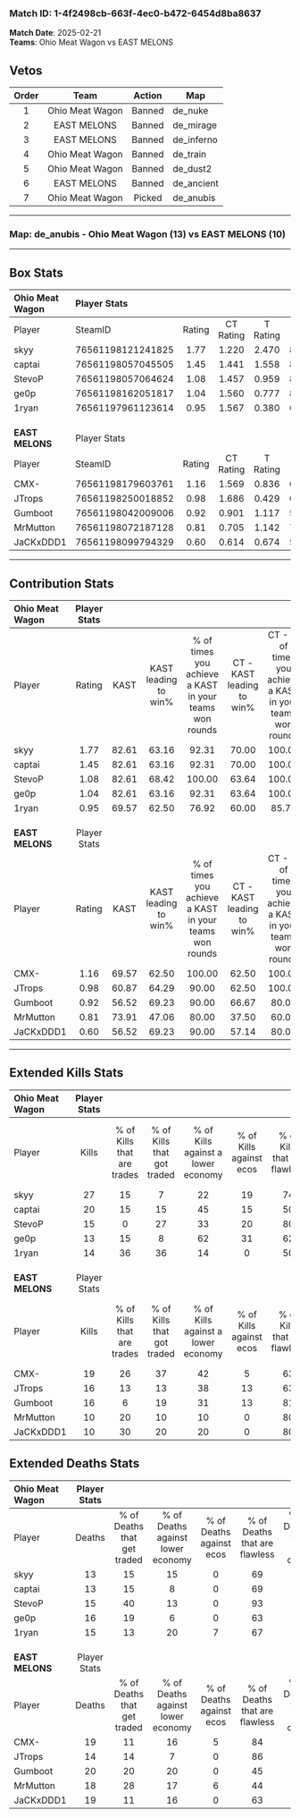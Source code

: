### Match ID: 1-4f2498cb-663f-4ec0-b472-6454d8ba8637  
**Match Date**: 2025-02-21  
**Teams**: Ohio Meat Wagon vs EAST MELONS  

## Vetos  

| Order | Team | Action | Map |
| :---: | :--: | :----: | --- |
| 1 | Ohio Meat Wagon | Banned | de_nuke |
| 2 | EAST MELONS | Banned | de_mirage |
| 3 | EAST MELONS | Banned | de_inferno |
| 4 | Ohio Meat Wagon | Banned | de_train |
| 5 | Ohio Meat Wagon | Banned | de_dust2 |
| 6 | EAST MELONS | Banned | de_ancient |
| 7 | Ohio Meat Wagon | Picked | de_anubis |

---  

### **Map**: de_anubis - Ohio Meat Wagon (13) vs EAST MELONS (10)  
---  

## Box Stats  

| **Ohio Meat Wagon** | Player Stats      |        |           |          |       |       |       |         |        |      |     |
| :- | :- | :-: | :-: | :-: | :-: | :-: | :-: | :-: | :-: | :-: | :-: |
| Player              | SteamID           | Rating | CT Rating | T Rating | KAST  |  ADR  | Kills | Assists | Deaths | K/D  | HS% |
| skyy                | 76561198121241825 |  1.77  |   1.220   |  2.470   | 82.61 | 116.1 |  27   |    5    |   13   | 2.08 | 62  |
| captai              | 76561198057045505 |  1.45  |   1.441   |  1.558   | 82.61 | 92.1  |  20   |    9    |   13   | 1.54 | 35  |
| StevoP              | 76561198057064624 |  1.08  |   1.457   |  0.959   | 82.61 | 59.8  |  15   |    1    |   15   | 1.00 | 26  |
| ge0p                | 76561198162051817 |  1.04  |   1.560   |  0.777   | 82.61 | 72.4  |  13   |    6    |   16   | 0.81 | 30  |
| 1ryan               | 76561197961123614 |  0.95  |   1.567   |  0.380   | 69.57 | 61.4  |  14   |    2    |   15   | 0.93 | 42  |
|                     |                   |        |           |          |       |       |       |         |        |      |     |
|                     |                   |        |           |          |       |       |       |         |        |      |     |
|                     |                   |        |           |          |       |       |       |         |        |      |     |
| **EAST MELONS**     | Player Stats      |        |           |          |       |       |       |         |        |      |     |
| Player              | SteamID           | Rating | CT Rating | T Rating | KAST  |  ADR  | Kills | Assists | Deaths | K/D  | HS% |
| CMX-                | 76561198179603761 |  1.16  |   1.569   |  0.836   | 69.57 | 88.7  |  19   |    8    |   19   | 1.00 | 52  |
| JTrops              | 76561198250018852 |  0.98  |   1.686   |  0.429   | 60.87 | 59.9  |  16   |    2    |   14   | 1.14 | 43  |
| Gumboot             | 76561198042009006 |  0.92  |   0.901   |  1.117   | 56.52 | 90.3  |  16   |    4    |   20   | 0.80 | 37  |
| MrMutton            | 76561198072187128 |  0.81  |   0.705   |  1.142   | 73.91 | 68.9  |  10   |    8    |   18   | 0.56 | 60  |
| JaCKxDDD1           | 76561198099794329 |  0.60  |   0.614   |  0.674   | 56.52 | 52.5  |  10   |    5    |   19   | 0.53 | 30  |
---  

## Contribution Stats  

| **Ohio Meat Wagon** | Player Stats |       |                      |                                                        |                           |                                                             |                          |                                                            |
| :- | :-: | :-: | :-: | :-: | :-: | :-: | :-: | :-: |
| Player              |    Rating    | KAST  | KAST leading to win% | % of times you achieve a KAST in your teams won rounds | CT - KAST leading to win% | CT - % of times you achieve a KAST in your teams won rounds | T - KAST leading to win% | T - % of times you achieve a KAST in your teams won rounds |
| skyy                |     1.77     | 82.61 |        63.16         |                         92.31                          |           70.00           |                           100.00                            |          55.56           |                           83.33                            |
| captai              |     1.45     | 82.61 |        63.16         |                         92.31                          |           70.00           |                           100.00                            |          55.56           |                           83.33                            |
| StevoP              |     1.08     | 82.61 |        68.42         |                         100.00                         |           63.64           |                           100.00                            |          75.00           |                           100.00                           |
| ge0p                |     1.04     | 82.61 |        63.16         |                         92.31                          |           63.64           |                           100.00                            |          62.50           |                           83.33                            |
| 1ryan               |     0.95     | 69.57 |        62.50         |                         76.92                          |           60.00           |                            85.71                            |          66.67           |                           66.67                            |
|                     |              |       |                      |                                                        |                           |                                                             |                          |                                                            |
|                     |              |       |                      |                                                        |                           |                                                             |                          |                                                            |
|                     |              |       |                      |                                                        |                           |                                                             |                          |                                                            |
| **EAST MELONS**     | Player Stats |       |                      |                                                        |                           |                                                             |                          |                                                            |
| Player              |    Rating    | KAST  | KAST leading to win% | % of times you achieve a KAST in your teams won rounds | CT - KAST leading to win% | CT - % of times you achieve a KAST in your teams won rounds | T - KAST leading to win% | T - % of times you achieve a KAST in your teams won rounds |
| CMX-                |     1.16     | 69.57 |        62.50         |                         100.00                         |           62.50           |                           100.00                            |          62.50           |                           100.00                           |
| JTrops              |     0.98     | 60.87 |        64.29         |                         90.00                          |           62.50           |                           100.00                            |          66.67           |                           80.00                            |
| Gumboot             |     0.92     | 56.52 |        69.23         |                         90.00                          |           66.67           |                            80.00                            |          71.43           |                           100.00                           |
| MrMutton            |     0.81     | 73.91 |        47.06         |                         80.00                          |           37.50           |                            60.00                            |          55.56           |                           100.00                           |
| JaCKxDDD1           |     0.60     | 56.52 |        69.23         |                         90.00                          |           57.14           |                            80.00                            |          83.33           |                           100.00                           |
---  

## Extended Kills Stats  

| **Ohio Meat Wagon** | Player Stats |                            |                            |                                    |                         |                              |                                 |                                       |                    |           |
| :- | :-: | :-: | :-: | :-: | :-: | :-: | :-: | :-: | :-: | :-: |
| Player              |    Kills     | % of Kills that are trades | % of Kills that got traded | % of Kills against a lower economy | % of Kills against ecos | % of Kills that are flawless | % of Kills that are close duels | % of Kills that are assisted by flash | Pistol Round Kills | AWP Kills |
| skyy                |      27      |             15             |             7              |                 22                 |           19            |              74              |               15                |                   0                   |         5          |     2     |
| captai              |      20      |             15             |             15             |                 45                 |           15            |              50              |               15                |                   0                   |         0          |     0     |
| StevoP              |      15      |             0              |             27             |                 33                 |           20            |              80              |                0                |                   0                   |         0          |    11     |
| ge0p                |      13      |             15             |             8              |                 62                 |           31            |              62              |               15                |                   0                   |         0          |     0     |
| 1ryan               |      14      |             36             |             36             |                 14                 |            0            |              50              |               21                |                   0                   |         2          |     0     |
|                     |              |                            |                            |                                    |                         |                              |                                 |                                       |                    |           |
|                     |              |                            |                            |                                    |                         |                              |                                 |                                       |                    |           |
|                     |              |                            |                            |                                    |                         |                              |                                 |                                       |                    |           |
| **EAST MELONS**     | Player Stats |                            |                            |                                    |                         |                              |                                 |                                       |                    |           |
| Player              |    Kills     | % of Kills that are trades | % of Kills that got traded | % of Kills against a lower economy | % of Kills against ecos | % of Kills that are flawless | % of Kills that are close duels | % of Kills that are assisted by flash | Pistol Round Kills | AWP Kills |
| CMX-                |      19      |             26             |             37             |                 42                 |            5            |              63              |                0                |                   5                   |         2          |     0     |
| JTrops              |      16      |             13             |             13             |                 38                 |           13            |              63              |                0                |                   0                   |         3          |     7     |
| Gumboot             |      16      |             6              |             19             |                 31                 |           13            |              81              |                0                |                  13                   |         1          |     0     |
| MrMutton            |      10      |             20             |             10             |                 10                 |            0            |              80              |                0                |                  10                   |         3          |     0     |
| JaCKxDDD1           |      10      |             30             |             20             |                 20                 |            0            |              80              |               10                |                   0                   |         1          |     0     |
## Extended Deaths Stats  

| **Ohio Meat Wagon** | Player Stats |                             |                                   |                          |                               |                            |                           |               |
| :- | :-: | :-: | :-: | :-: | :-: | :-: | :-: | :-: |
| Player              |    Deaths    | % of Deaths that get traded | % of Deaths against lower economy | % of Deaths against ecos | % of Deaths that are flawless | % of Deaths that are close | % of Deaths while blinded | Deaths to AWP |
| skyy                |      13      |             15              |                15                 |            0             |              69               |             0              |             0             |       0       |
| captai              |      13      |             15              |                 8                 |            0             |              69               |             0              |             8             |       2       |
| StevoP              |      15      |             40              |                13                 |            0             |              93               |             0              |            13             |       1       |
| ge0p                |      16      |             19              |                 6                 |            0             |              63               |             0              |             6             |       1       |
| 1ryan               |      15      |             13              |                20                 |            7             |              67               |             7              |             0             |       3       |
|                     |              |                             |                                   |                          |                               |                            |                           |               |
|                     |              |                             |                                   |                          |                               |                            |                           |               |
|                     |              |                             |                                   |                          |                               |                            |                           |               |
| **EAST MELONS**     | Player Stats |                             |                                   |                          |                               |                            |                           |               |
| Player              |    Deaths    | % of Deaths that get traded | % of Deaths against lower economy | % of Deaths against ecos | % of Deaths that are flawless | % of Deaths that are close | % of Deaths while blinded | Deaths to AWP |
| CMX-                |      19      |             11              |                16                 |            5             |              84               |             11             |             0             |       2       |
| JTrops              |      14      |             14              |                 7                 |            0             |              86               |             0              |             0             |       1       |
| Gumboot             |      20      |             20              |                20                 |            0             |              45               |             20             |             0             |       4       |
| MrMutton            |      18      |             28              |                17                 |            6             |              44               |             22             |             0             |       2       |
| JaCKxDDD1           |      19      |             11              |                16                 |            0             |              63               |             11             |             0             |       4       |
